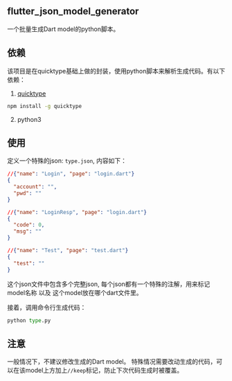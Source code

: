 ## flutter_json_model_generator
一个批量生成Dart model的python脚本。


## 依赖
该项目是在quicktype基础上做的封装，使用python脚本来解析生成代码。有以下依赖：
1. [quicktype](https://quicktype.io/)
  ```bash
  npm install -g quicktype
  ```
2. python3


## 使用
定义一个特殊的json: `type.json`, 内容如下：
```json
//{"name": "Login", "page": "login.dart"}
{
  "account": "",
  "pwd": ""
}

//{"name": "LoginResp", "page": "login.dart"}
{
  "code": 0,
  "msg": ""
}

//{"name": "Test", "page": "test.dart"}
{
  "test": ""
}
```
这个json文件中包含多个完整json, 每个json都有一个特殊的注解，用来标记 model名称 以及 这个model放在哪个dart文件里。

接着，调用命令行生成代码：
```python
python type.py
```


## 注意
一般情况下，不建议修改生成的Dart model。
特殊情况需要改动生成的代码，可以在该model上方加上`//keep`标记，防止下次代码生成时被覆盖。
